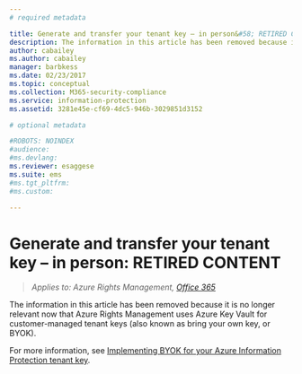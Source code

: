 ```yaml
---
# required metadata

title: Generate and transfer your tenant key – in person&#58; RETIRED CONTENT | Azure RMS
description: The information in this article has been removed because it is no longer relevant now that Azure Rights Management uses Azure Key Vault for customer-managed tenant keys (also known as bring your own key, or BYOK). 
author: cabailey
ms.author: cabailey
manager: barbkess
ms.date: 02/23/2017
ms.topic: conceptual
ms.collection: M365-security-compliance
ms.service: information-protection
ms.assetid: 3281e45e-cf69-4dc5-946b-3029851d3152

# optional metadata

#ROBOTS: NOINDEX
#audience:
#ms.devlang:
ms.reviewer: esaggese
ms.suite: ems
#ms.tgt_pltfrm:
#ms.custom:

---
```


# Generate and transfer your tenant key – in person: RETIRED CONTENT

>*Applies to: Azure Rights Management, [Office 365](https://download.microsoft.com/download/E/C/F/ECF42E71-4EC0-48FF-AA00-577AC14D5B5C/Azure_Information_Protection_licensing_datasheet_EN-US.pdf)*

The information in this article has been removed because it is no longer relevant now that Azure Rights Management uses Azure Key Vault for customer-managed tenant keys (also known as bring your own key, or BYOK).

For more information, see [Implementing BYOK for your Azure Information Protection tenant key](plan-implement-tenant-key.md#implementing-byok-for-your-azure-information-protection-tenant-key).
